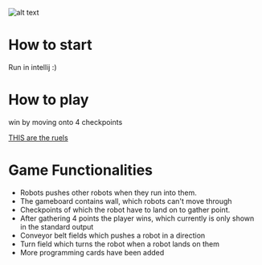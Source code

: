 ![alt text](https://cdn.discordapp.com/attachments/755425231694463041/822114678238740500/image0.jpg)

# How to start
Run in intellij :)

# How to play
win by moving onto 4 checkpoints

[THIS are the ruels](https://media.wizards.com/2017/rules/roborally_rules.pdf)

# Game Functionalities
* Robots pushes other robots when they run into them.
* The gameboard contains wall, which robots can't move through
* Checkpoints of which the robot have to land on to gather point. 
* After gathering 4 points the player wins, which currently is only shown in the standard output
* Conveyor belt fields which pushes a robot in a direction
* Turn field which turns the robot when a robot lands on them
* More programming cards have been added
